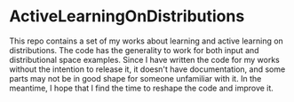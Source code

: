 # ActiveLearningOnDistributions
This repo contains a set of my works about learning and active learning on distributions. The code has the generality to work for both input and distributional space examples. Since I have written the code for my works without the intention to release it, it doesn't have documentation, and some parts may not be in good shape for someone unfamiliar with it. In the meantime, I hope that I find the time to reshape the code and improve it. 
 
